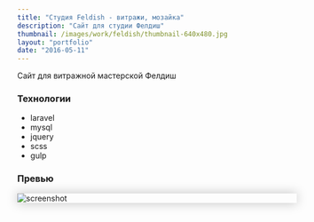 ```yaml
---
title: "Студия Feldish - витражи, мозайка"
description: "Сайт для студии Фелдиш"
thumbnail: /images/work/feldish/thumbnail-640x480.jpg
layout: "portfolio"
date: "2016-05-11"
---
```


Сайт для витражной мастерской Фелдиш

### Технологии

- laravel
- mysql
- jquery
- scss
- gulp

### Превью

<p style="width: 800px; max-width: 100%; box-shadow: 0 0 20px rgba(0,0,0,0.25);">
    <img src="/images/work/feldish/screenshot.jpg" alt="screenshot" />
</p>
